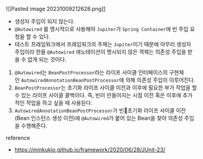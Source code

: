 ![[Pasted image 20231009212628.png]]
- 생성자 주입이 되지 않는다.
- `@Autowired` 를 명시적으로 사용해야 `Jupiter`가 `Spring Container`에 빈 주입 요청을 할 수 있다.
- 테스트 프레임워크에서 프레임워크의 주체는 `Jupiter`이기 때문에 아무리 생성자 주입이라 한들 `@Autowired` 애노테이션이 명시되지 않은 객체는 의존성 주입을 받을 수 없게 되는 것이다.

1. `@Autowired`는 `BeanPostProcessor`라는 라이프 사이클 인터페이스의 구현체인 `AutowiredAnnotationBeanPostProcessor`에 의해 의존성 주입이 이루어진다.
2. `BeanPostProcessor`는 초기화 라이프 사이클 이전과 이후에 필요한 부가 작업을 할 수 있는 라이프 사이클 콜백이다. 즉, 빈이 만들어지는 시점 이전 혹은 이후에 추가적인 작업을 하고 싶을 때 사용된다.
3. `AutowiredAnnotationBeanPostProcessor`가 빈초기화 라이프 사이클 이전(Bean 인스턴스 생성 이전)에 `@Autowired`가 붙어 있는 Bean을 찾아 의존성 주입을 수행해준다.

reference
- https://minkukjo.github.io/framework/2020/06/28/JUnit-23/